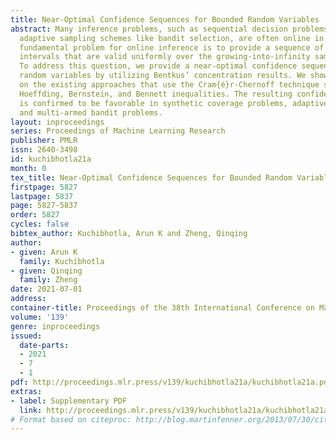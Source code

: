 ```yaml
---
title: Near-Optimal Confidence Sequences for Bounded Random Variables
abstract: Many inference problems, such as sequential decision problems like A/B testing,
  adaptive sampling schemes like bandit selection, are often online in nature. The
  fundamental problem for online inference is to provide a sequence of confidence
  intervals that are valid uniformly over the growing-into-infinity sample sizes.
  To address this question, we provide a near-optimal confidence sequence for bounded
  random variables by utilizing Bentkus’ concentration results. We show that it improves
  on the existing approaches that use the Cram{é}r-Chernoff technique such as the
  Hoeffding, Bernstein, and Bennett inequalities. The resulting confidence sequence
  is confirmed to be favorable in synthetic coverage problems, adaptive stopping algorithms,
  and multi-armed bandit problems.
layout: inproceedings
series: Proceedings of Machine Learning Research
publisher: PMLR
issn: 2640-3498
id: kuchibhotla21a
month: 0
tex_title: Near-Optimal Confidence Sequences for Bounded Random Variables
firstpage: 5827
lastpage: 5837
page: 5827-5837
order: 5827
cycles: false
bibtex_author: Kuchibhotla, Arun K and Zheng, Qinqing
author:
- given: Arun K
  family: Kuchibhotla
- given: Qinqing
  family: Zheng
date: 2021-07-01
address:
container-title: Proceedings of the 38th International Conference on Machine Learning
volume: '139'
genre: inproceedings
issued:
  date-parts:
  - 2021
  - 7
  - 1
pdf: http://proceedings.mlr.press/v139/kuchibhotla21a/kuchibhotla21a.pdf
extras:
- label: Supplementary PDF
  link: http://proceedings.mlr.press/v139/kuchibhotla21a/kuchibhotla21a-supp.pdf
# Format based on citeproc: http://blog.martinfenner.org/2013/07/30/citeproc-yaml-for-bibliographies/
---
```

